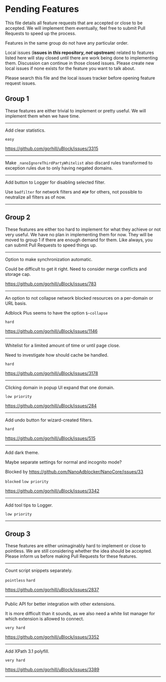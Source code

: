 # Pending Features

This file details all feature requests that are accepted or close to be accepted. We will implement them eventually, feel free to 
submit Pull Requests to speed up the process. 

Features in the same group do not have any particular order. 

Local issues (**issues in *this* repository, *not* upstream**) related to features listed here will stay closed until there are work 
being done to implementing them. Discussion can continue in those closed issues. Please create new local issues if none exists for 
the feature you want to talk about. 

Please search this file and the local issues tracker before opening feature request issues. 

## Group 1

These features are either trivial to implement or pretty useful. We will implement them when we have time. 

---

Add clear statistics. 

`easy`

https://github.com/gorhill/uBlock/issues/3315

---

Make `_nanoIgnoreThirdPartyWhitelist` also discard rules transformed to exception rules due to only having negated domains. 

---

Add button to Logger for disabling selected filter. 

Use `badfilter` for network filters and `#@#` for others, not possible to neutralize all filters as of now. 

---

## Group 2

These features are either too hard to implement for what they achieve or not very useful. We have no plan in implementing them for 
now. They will be moved to group 1 if there are enough demand for them. Like always, you can submit Pull Requests to speed things up. 

---

Option to make synchronization automatic. 

Could be difficult to get it right. Need to consider merge conflicts and storage cap. 

https://github.com/gorhill/uBlock/issues/783

---

An option to not collapse network blocked resources on a per-domain or URL basis. 

Adblock Plus seems to have the option `$~collapse`

`hard`

https://github.com/gorhill/uBlock/issues/1146

---

Whitelist for a limited amount of time or until page close. 

Need to investigate how should cache be handled. 

`hard`

https://github.com/gorhill/uBlock/issues/3178

---

Clicking domain in popup UI expand that one domain. 

`low priority`

https://github.com/gorhill/uBlock/issues/284

---

Add undo button for wizard-created filters. 

`hard`

https://github.com/gorhill/uBlock/issues/515

---

Add dark theme. 

Maybe separate settings for normal and incognito mode? 

Blocked by https://github.com/NanoAdblocker/NanoCore/issues/33

`blocked` `low priority`

https://github.com/gorhill/uBlock/issues/3342

---

Add tool tips to Logger. 

`low priority`

---

## Group 3

These features are either unimaginably hard to implement or close to pointless. We are still considering whether the idea should be 
accepted. Please inform us before making Pull Requests for these features. 

---

Count script snippets separately. 

`pointless` `hard`

https://github.com/gorhill/uBlock/issues/2837

---

Public API for better integration with other extensions. 

It is more difficult than it sounds, as we also need a white list manager for which extension is allowed to connect. 

`very hard`

https://github.com/gorhill/uBlock/issues/3352

---

Add XPath 3.1 polyfill. 

`very hard`

https://github.com/gorhill/uBlock/issues/3389

---
